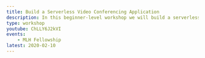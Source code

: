 ```yaml
---
title: Build a Serverless Video Conferencing Application
description: In this beginner-level workshop we will build a serverless video application with Node.js, MongoDB, Netlify Functions and the Vonage Video API. It is suitable for those with little (but some) JavaScript knowledge.
type: workshop
youtube: ChLLY6J2kVI
events:
    - MLH Fellowship
latest: 2020-02-10
---
```

